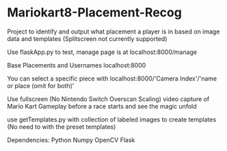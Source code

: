 # Mariokart8-Placement-Recog
Project to identify and output what placement a player is in based on image data and templates (Splitscreen not currently supported)

Use flaskApp.py to test, manage page is at localhost:8000/manage

Base Placements and Usernames
localhost:8000

You can select a specific piece with
localhost:8000/'Camera Index'/'name or place (omit for both)'

Use fullscreen (No Nintendo Switch Overscan Scaling) video capture of Mario Kart Gameplay before a race starts and see the magic unfold

use getTemplates.py with collection of labeled images to create templates (No need to with the preset templates)

Dependencies:
Python
Numpy
OpenCV
Flask

